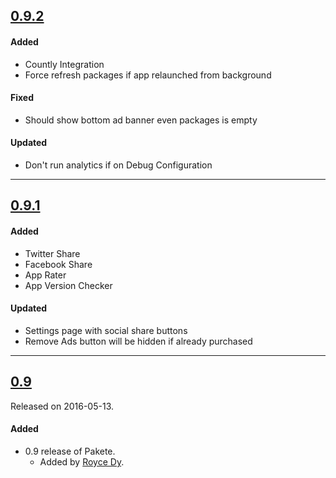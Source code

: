 ## [0.9.2](https://github.com/paketehq/ios/releases/tag/0.9.2)

#### Added
- Countly Integration
- Force refresh packages if app relaunched from background

#### Fixed
- Should show bottom ad banner even packages is empty

#### Updated
- Don't run analytics if on Debug Configuration

---

## [0.9.1](https://github.com/paketehq/ios/releases/tag/0.9.1)

#### Added
- Twitter Share
- Facebook Share
- App Rater
- App Version Checker

#### Updated
- Settings page with social share buttons
- Remove Ads button will be hidden if already purchased

---

## [0.9](https://github.com/paketehq/ios/releases/tag/0.9)
Released on 2016-05-13.

#### Added
- 0.9 release of Pakete.
  - Added by [Royce Dy](https://github.com/rad182).
